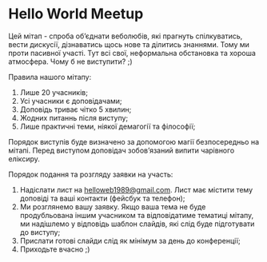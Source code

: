 # Hello World Meetup


Цей мітап - спроба об’єднати веболюбів, які прагнуть спілкуватись, вести дискусії, дізнаватись щось нове та ділитись знаннями. Тому ми проти пасивної участі. Тут всі свої, неформальна обстановка та хороша атмосфера. Чому б не виступити? ;)   

Правила нашого мітапу:

1. Лише 20 учасників;
2. Усі учасники є доповідачами; 
3. Доповідь триває чітко 5 хвилин;
4. Жодних питаннь після виступу;
5. Лише практичні теми, ніякої демагогії та філософії;

Порядок виступів буде визначено за допомогою магії безпосередньо на мітапі. Перед виступом доповідач зобов’язаний випити чарівного еліксиру.

Порядок подання та розгляду заявки на участь:

1. Надіслати лист на helloweb1989@gmail.com. Лист має містити тему доповіді та ваші контакти (фейсбук та телефон);
2. Ми розглянемо вашу заявку. Якщо ваша тема не буде продубльована іншим учасником та відповідатиме тематиці мітапу, ми надішлемо у відповідь шаблон слайдів, які слід буде підготувати до виступу;
3. Прислати готові слайди слід як мінімум за день до конференції;
4. Приходьте вчасно ;)

